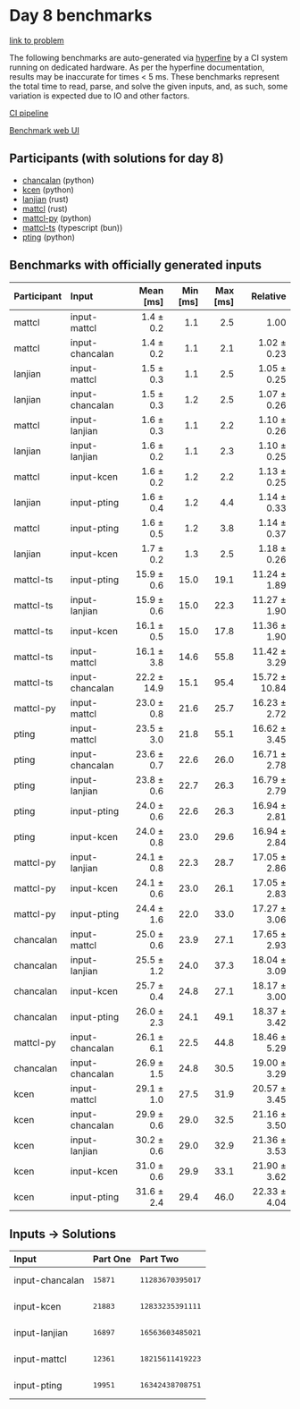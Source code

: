 # Day 8 benchmarks

[link to problem](https://adventofcode.com/2023/day/8)

The following benchmarks are auto-generated via
[hyperfine](https://github.com/sharkdp/hyperfine) by a CI system running on
dedicated hardware. As per the hyperfine documentation, results may be
inaccurate for times < 5 ms. These benchmarks represent the total time to read,
parse, and solve the given inputs, and, as such, some variation is expected due
to IO and other factors.

[CI pipeline](http://ci.papercode.net:8080/teams/main/pipelines/aoc2023)

[Benchmark web UI](https://aoc.ancalagon.black)


## Participants (with solutions for day 8)

- [chancalan](https://github.com/chancalan/aoc2023) (python)
- [kcen](https://github.com/kcen/aoc2023) (python)
- [lanjian](https://github.com/lanjian/aoc-2023) (rust)
- [mattcl](https://github.com/mattcl/aoc2023) (rust)
- [mattcl-py](https://github.com/mattcl/aoc2023-py) (python)
- [mattcl-ts](https://github.com/mattcl/aoc2023-js) (typescript (bun))
- [pting](https://github.com/pting/aoc2023) (python)


## Benchmarks with officially generated inputs

| Participant | Input | Mean [ms] | Min [ms] | Max [ms] | Relative |
|:---|:---|---:|---:|---:|---:|
| mattcl | input-mattcl | 1.4 ± 0.2 | 1.1 | 2.5 | 1.00 |
| mattcl | input-chancalan | 1.4 ± 0.2 | 1.1 | 2.1 | 1.02 ± 0.23 |
| lanjian | input-mattcl | 1.5 ± 0.3 | 1.1 | 2.5 | 1.05 ± 0.25 |
| lanjian | input-chancalan | 1.5 ± 0.3 | 1.2 | 2.5 | 1.07 ± 0.26 |
| mattcl | input-lanjian | 1.6 ± 0.3 | 1.1 | 2.2 | 1.10 ± 0.26 |
| lanjian | input-lanjian | 1.6 ± 0.2 | 1.1 | 2.3 | 1.10 ± 0.25 |
| mattcl | input-kcen | 1.6 ± 0.2 | 1.2 | 2.2 | 1.13 ± 0.25 |
| lanjian | input-pting | 1.6 ± 0.4 | 1.2 | 4.4 | 1.14 ± 0.33 |
| mattcl | input-pting | 1.6 ± 0.5 | 1.2 | 3.8 | 1.14 ± 0.37 |
| lanjian | input-kcen | 1.7 ± 0.2 | 1.3 | 2.5 | 1.18 ± 0.26 |
| mattcl-ts | input-pting | 15.9 ± 0.6 | 15.0 | 19.1 | 11.24 ± 1.89 |
| mattcl-ts | input-lanjian | 15.9 ± 0.6 | 15.0 | 22.3 | 11.27 ± 1.90 |
| mattcl-ts | input-kcen | 16.1 ± 0.5 | 15.0 | 17.8 | 11.36 ± 1.90 |
| mattcl-ts | input-mattcl | 16.1 ± 3.8 | 14.6 | 55.8 | 11.42 ± 3.29 |
| mattcl-ts | input-chancalan | 22.2 ± 14.9 | 15.1 | 95.4 | 15.72 ± 10.84 |
| mattcl-py | input-mattcl | 23.0 ± 0.8 | 21.6 | 25.7 | 16.23 ± 2.72 |
| pting | input-mattcl | 23.5 ± 3.0 | 21.8 | 55.1 | 16.62 ± 3.45 |
| pting | input-chancalan | 23.6 ± 0.7 | 22.6 | 26.0 | 16.71 ± 2.78 |
| pting | input-lanjian | 23.8 ± 0.6 | 22.7 | 26.3 | 16.79 ± 2.79 |
| pting | input-pting | 24.0 ± 0.6 | 22.6 | 26.3 | 16.94 ± 2.81 |
| pting | input-kcen | 24.0 ± 0.8 | 23.0 | 29.6 | 16.94 ± 2.84 |
| mattcl-py | input-lanjian | 24.1 ± 0.8 | 22.3 | 28.7 | 17.05 ± 2.86 |
| mattcl-py | input-kcen | 24.1 ± 0.6 | 23.0 | 26.1 | 17.05 ± 2.83 |
| mattcl-py | input-pting | 24.4 ± 1.6 | 22.0 | 33.0 | 17.27 ± 3.06 |
| chancalan | input-mattcl | 25.0 ± 0.6 | 23.9 | 27.1 | 17.65 ± 2.93 |
| chancalan | input-lanjian | 25.5 ± 1.2 | 24.0 | 37.3 | 18.04 ± 3.09 |
| chancalan | input-kcen | 25.7 ± 0.4 | 24.8 | 27.1 | 18.17 ± 3.00 |
| chancalan | input-pting | 26.0 ± 2.3 | 24.1 | 49.1 | 18.37 ± 3.42 |
| mattcl-py | input-chancalan | 26.1 ± 6.1 | 22.5 | 44.8 | 18.46 ± 5.29 |
| chancalan | input-chancalan | 26.9 ± 1.5 | 24.8 | 30.5 | 19.00 ± 3.29 |
| kcen | input-mattcl | 29.1 ± 1.0 | 27.5 | 31.9 | 20.57 ± 3.45 |
| kcen | input-chancalan | 29.9 ± 0.6 | 29.0 | 32.5 | 21.16 ± 3.50 |
| kcen | input-lanjian | 30.2 ± 0.6 | 29.0 | 32.9 | 21.36 ± 3.53 |
| kcen | input-kcen | 31.0 ± 0.6 | 29.9 | 33.1 | 21.90 ± 3.62 |
| kcen | input-pting | 31.6 ± 2.4 | 29.4 | 46.0 | 22.33 ± 4.04 |


## Inputs -> Solutions

| Input | Part One | Part Two |
|:---|:---|:---|
|input-chancalan|<pre>15871</pre>|<pre>11283670395017</pre>|
|input-kcen|<pre>21883</pre>|<pre>12833235391111</pre>|
|input-lanjian|<pre>16897</pre>|<pre>16563603485021</pre>|
|input-mattcl|<pre>12361</pre>|<pre>18215611419223</pre>|
|input-pting|<pre>19951</pre>|<pre>16342438708751</pre>|
